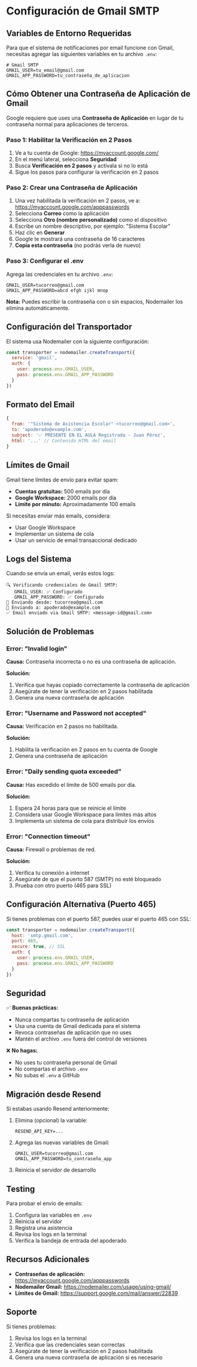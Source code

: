 # Configuración de Gmail SMTP

## Variables de Entorno Requeridas

Para que el sistema de notificaciones por email funcione con Gmail, necesitas agregar las siguientes variables en tu archivo `.env`:

```env
# Gmail SMTP
GMAIL_USER=tu_email@gmail.com
GMAIL_APP_PASSWORD=tu_contraseña_de_aplicacion
```

## Cómo Obtener una Contraseña de Aplicación de Gmail

Google requiere que uses una **Contraseña de Aplicación** en lugar de tu contraseña normal para aplicaciones de terceros.

### Paso 1: Habilitar la Verificación en 2 Pasos

1. Ve a tu cuenta de Google: https://myaccount.google.com/
2. En el menú lateral, selecciona **Seguridad**
3. Busca **Verificación en 2 pasos** y actívala si no lo está
4. Sigue los pasos para configurar la verificación en 2 pasos

### Paso 2: Crear una Contraseña de Aplicación

1. Una vez habilitada la verificación en 2 pasos, ve a: https://myaccount.google.com/apppasswords
2. Selecciona **Correo** como la aplicación
3. Selecciona **Otro (nombre personalizado)** como el dispositivo
4. Escribe un nombre descriptivo, por ejemplo: "Sistema Escolar"
5. Haz clic en **Generar**
6. Google te mostrará una contraseña de 16 caracteres
7. **Copia esta contraseña** (no podrás verla de nuevo)

### Paso 3: Configurar el .env

Agrega las credenciales en tu archivo `.env`:

```env
GMAIL_USER=tucorreo@gmail.com
GMAIL_APP_PASSWORD=abcd efgh ijkl mnop
```

**Nota:** Puedes escribir la contraseña con o sin espacios, Nodemailer los elimina automáticamente.

## Configuración del Transportador

El sistema usa Nodemailer con la siguiente configuración:

```javascript
const transporter = nodemailer.createTransport({
  service: 'gmail',
  auth: {
    user: process.env.GMAIL_USER,
    pass: process.env.GMAIL_APP_PASSWORD
  }
})
```

## Formato del Email

```javascript
{
  from: '"Sistema de Asistencia Escolar" <tucorreo@gmail.com>',
  to: 'apoderado@example.com',
  subject: '✅ PRESENTE EN EL AULA Registrada - Juan Pérez',
  html: '...' // Contenido HTML del email
}
```

## Límites de Gmail

Gmail tiene límites de envío para evitar spam:

- **Cuentas gratuitas:** 500 emails por día
- **Google Workspace:** 2000 emails por día
- **Límite por minuto:** Aproximadamente 100 emails

Si necesitas enviar más emails, considera:
- Usar Google Workspace
- Implementar un sistema de cola
- Usar un servicio de email transaccional dedicado

## Logs del Sistema

Cuando se envía un email, verás estos logs:

```
🔍 Verificando credenciales de Gmail SMTP:
   GMAIL_USER: ✅ Configurado
   GMAIL_APP_PASSWORD: ✅ Configurado
📧 Enviando desde: tucorreo@gmail.com
📧 Enviando a: apoderado@example.com
✅ Email enviado via Gmail SMTP: <message-id@gmail.com>
```

## Solución de Problemas

### Error: "Invalid login"

**Causa:** Contraseña incorrecta o no es una contraseña de aplicación.

**Solución:**
1. Verifica que hayas copiado correctamente la contraseña de aplicación
2. Asegúrate de tener la verificación en 2 pasos habilitada
3. Genera una nueva contraseña de aplicación

### Error: "Username and Password not accepted"

**Causa:** Verificación en 2 pasos no habilitada.

**Solución:**
1. Habilita la verificación en 2 pasos en tu cuenta de Google
2. Genera una contraseña de aplicación

### Error: "Daily sending quota exceeded"

**Causa:** Has excedido el límite de 500 emails por día.

**Solución:**
1. Espera 24 horas para que se reinicie el límite
2. Considera usar Google Workspace para límites más altos
3. Implementa un sistema de cola para distribuir los envíos

### Error: "Connection timeout"

**Causa:** Firewall o problemas de red.

**Solución:**
1. Verifica tu conexión a internet
2. Asegúrate de que el puerto 587 (SMTP) no esté bloqueado
3. Prueba con otro puerto (465 para SSL)

## Configuración Alternativa (Puerto 465)

Si tienes problemas con el puerto 587, puedes usar el puerto 465 con SSL:

```javascript
const transporter = nodemailer.createTransport({
  host: 'smtp.gmail.com',
  port: 465,
  secure: true, // SSL
  auth: {
    user: process.env.GMAIL_USER,
    pass: process.env.GMAIL_APP_PASSWORD
  }
})
```

## Seguridad

✅ **Buenas prácticas:**
- Nunca compartas tu contraseña de aplicación
- Usa una cuenta de Gmail dedicada para el sistema
- Revoca contraseñas de aplicación que no uses
- Mantén el archivo `.env` fuera del control de versiones

❌ **No hagas:**
- No uses tu contraseña personal de Gmail
- No compartas el archivo `.env`
- No subas el `.env` a GitHub

## Migración desde Resend

Si estabas usando Resend anteriormente:

1. Elimina (opcional) la variable:
   ```env
   RESEND_API_KEY=...
   ```

2. Agrega las nuevas variables de Gmail:
   ```env
   GMAIL_USER=tucorreo@gmail.com
   GMAIL_APP_PASSWORD=tu_contraseña_app
   ```

3. Reinicia el servidor de desarrollo

## Testing

Para probar el envío de emails:

1. Configura las variables en `.env`
2. Reinicia el servidor
3. Registra una asistencia
4. Revisa los logs en la terminal
5. Verifica la bandeja de entrada del apoderado

## Recursos Adicionales

- **Contraseñas de aplicación:** https://myaccount.google.com/apppasswords
- **Nodemailer Gmail:** https://nodemailer.com/usage/using-gmail/
- **Límites de Gmail:** https://support.google.com/mail/answer/22839

## Soporte

Si tienes problemas:
1. Revisa los logs en la terminal
2. Verifica que las credenciales sean correctas
3. Asegúrate de tener la verificación en 2 pasos habilitada
4. Genera una nueva contraseña de aplicación si es necesario
